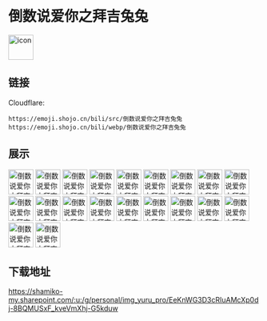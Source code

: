 # 倒数说爱你之拜吉兔兔
<img src="https://emoji.shojo.cn/bili/src/倒数说爱你之拜吉兔兔/icon.png" width="50" height="50" alt="icon">

## 链接
Cloudflare:
```
https://emoji.shojo.cn/bili/src/倒数说爱你之拜吉兔兔
https://emoji.shojo.cn/bili/webp/倒数说爱你之拜吉兔兔
```
## 展示
<img src="https://emoji.shojo.cn/bili/src/倒数说爱你之拜吉兔兔/倒数说爱你之拜吉兔兔-口水.png" width="50" height="50" alt="倒数说爱你之拜吉兔兔-口水">
<img src="https://emoji.shojo.cn/bili/src/倒数说爱你之拜吉兔兔/倒数说爱你之拜吉兔兔-略略略.png" width="50" height="50" alt="倒数说爱你之拜吉兔兔-略略略">
<img src="https://emoji.shojo.cn/bili/src/倒数说爱你之拜吉兔兔/倒数说爱你之拜吉兔兔-赞.png" width="50" height="50" alt="倒数说爱你之拜吉兔兔-赞">
<img src="https://emoji.shojo.cn/bili/src/倒数说爱你之拜吉兔兔/倒数说爱你之拜吉兔兔-开心.png" width="50" height="50" alt="倒数说爱你之拜吉兔兔-开心">
<img src="https://emoji.shojo.cn/bili/src/倒数说爱你之拜吉兔兔/倒数说爱你之拜吉兔兔-怕怕.png" width="50" height="50" alt="倒数说爱你之拜吉兔兔-怕怕">
<img src="https://emoji.shojo.cn/bili/src/倒数说爱你之拜吉兔兔/倒数说爱你之拜吉兔兔-减肥.png" width="50" height="50" alt="倒数说爱你之拜吉兔兔-减肥">
<img src="https://emoji.shojo.cn/bili/src/倒数说爱你之拜吉兔兔/倒数说爱你之拜吉兔兔-吃瓜.png" width="50" height="50" alt="倒数说爱你之拜吉兔兔-吃瓜">
<img src="https://emoji.shojo.cn/bili/src/倒数说爱你之拜吉兔兔/倒数说爱你之拜吉兔兔-惊呆.png" width="50" height="50" alt="倒数说爱你之拜吉兔兔-惊呆">
<img src="https://emoji.shojo.cn/bili/src/倒数说爱你之拜吉兔兔/倒数说爱你之拜吉兔兔-疑惑.png" width="50" height="50" alt="倒数说爱你之拜吉兔兔-疑惑">
<img src="https://emoji.shojo.cn/bili/src/倒数说爱你之拜吉兔兔/倒数说爱你之拜吉兔兔-哭.png" width="50" height="50" alt="倒数说爱你之拜吉兔兔-哭">
<img src="https://emoji.shojo.cn/bili/src/倒数说爱你之拜吉兔兔/倒数说爱你之拜吉兔兔-okk.png" width="50" height="50" alt="倒数说爱你之拜吉兔兔-okk">
<img src="https://emoji.shojo.cn/bili/src/倒数说爱你之拜吉兔兔/倒数说爱你之拜吉兔兔-睡觉.png" width="50" height="50" alt="倒数说爱你之拜吉兔兔-睡觉">
<img src="https://emoji.shojo.cn/bili/src/倒数说爱你之拜吉兔兔/倒数说爱你之拜吉兔兔-让我看看.png" width="50" height="50" alt="倒数说爱你之拜吉兔兔-让我看看">
<img src="https://emoji.shojo.cn/bili/src/倒数说爱你之拜吉兔兔/倒数说爱你之拜吉兔兔-我来了.png" width="50" height="50" alt="倒数说爱你之拜吉兔兔-我来了">
<img src="https://emoji.shojo.cn/bili/src/倒数说爱你之拜吉兔兔/倒数说爱你之拜吉兔兔-祈祷.png" width="50" height="50" alt="倒数说爱你之拜吉兔兔-祈祷">
<img src="https://emoji.shojo.cn/bili/src/倒数说爱你之拜吉兔兔/倒数说爱你之拜吉兔兔-哼.png" width="50" height="50" alt="倒数说爱你之拜吉兔兔-哼">
<img src="https://emoji.shojo.cn/bili/src/倒数说爱你之拜吉兔兔/倒数说爱你之拜吉兔兔-哇.png" width="50" height="50" alt="倒数说爱你之拜吉兔兔-哇">
<img src="https://emoji.shojo.cn/bili/src/倒数说爱你之拜吉兔兔/倒数说爱你之拜吉兔兔-不爱我了.png" width="50" height="50" alt="倒数说爱你之拜吉兔兔-不爱我了">
<img src="https://emoji.shojo.cn/bili/src/倒数说爱你之拜吉兔兔/倒数说爱你之拜吉兔兔-叹气.png" width="50" height="50" alt="倒数说爱你之拜吉兔兔-叹气">
<img src="https://emoji.shojo.cn/bili/src/倒数说爱你之拜吉兔兔/倒数说爱你之拜吉兔兔-跑.png" width="50" height="50" alt="倒数说爱你之拜吉兔兔-跑">

## 下载地址

https://shamiko-my.sharepoint.com/:u:/g/personal/img_yuru_pro/EeKnWG3D3cRIuAMcXp0dj-8BQMUSxF_kveVmXhj-G5kduw